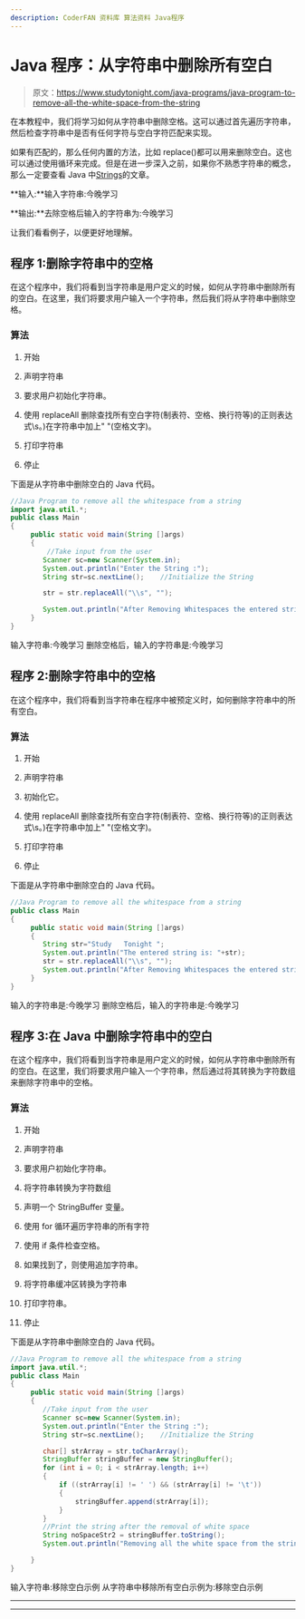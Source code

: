 ```yaml
---
description: CoderFAN 资料库 算法资料 Java程序
---
```


# Java 程序：从字符串中删除所有空白

> 原文：<https://www.studytonight.com/java-programs/java-program-to-remove-all-the-white-space-from-the-string>

在本教程中，我们将学习如何从字符串中删除空格。这可以通过首先遍历字符串，然后检查字符串中是否有任何字符与空白字符匹配来实现。

如果有匹配的，那么任何内置的方法，比如 replace()都可以用来删除空白。这也可以通过使用循环来完成。但是在进一步深入之前，如果你不熟悉字符串的概念，那么一定要查看 Java 中[Strings](https://www.studytonight.com/java/string-handling-in-java.php)的文章。

**输入:**输入字符串:今晚学习

**输出:**去除空格后输入的字符串为:今晚学习

让我们看看例子，以便更好地理解。

## 程序 1:删除字符串中的空格

在这个程序中，我们将看到当字符串是用户定义的时候，如何从字符串中删除所有的空白。在这里，我们将要求用户输入一个字符串，然后我们将从字符串中删除空格。

### 算法

1.  开始

2.  声明字符串

3.  要求用户初始化字符串。

4.  使用 replaceAll 删除查找所有空白字符(制表符、空格、换行符等)的正则表达式\\s。)在字符串中加上" "(空格文字)。

5.  打印字符串

6.  停止

下面是从字符串中删除空白的 Java 代码。

```java
//Java Program to remove all the whitespace from a string
import java.util.*;
public class Main
{
     public static void main(String []args)
     {
         //Take input from the user
        Scanner sc=new Scanner(System.in);
        System.out.println("Enter the String :");
        String str=sc.nextLine();    //Initialize the String

        str = str.replaceAll("\\s", ""); 

        System.out.println("After Removing Whitespaces the entered string is:"+str); 
     }
}
```

输入字符串:今晚学习
删除空格后，输入的字符串是:今晚学习

## 程序 2:删除字符串中的空格

在这个程序中，我们将看到当字符串在程序中被预定义时，如何删除字符串中的所有空白。

### 算法

1.  开始

2.  声明字符串

3.  初始化它。

4.  使用 replaceAll 删除查找所有空白字符(制表符、空格、换行符等)的正则表达式\\s。)在字符串中加上" "(空格文字)。

5.  打印字符串

6.  停止

下面是从字符串中删除空白的 Java 代码。

```java
//Java Program to remove all the whitespace from a string
public class Main
{
     public static void main(String []args)
     {
        String str="Study   Tonight ";
        System.out.println("The entered string is: "+str);        
        str = str.replaceAll("\\s", ""); 
        System.out.println("After Removing Whitespaces the entered string is: "+str); 
     }
}
```

输入的字符串是:今晚学习
删除空格后，输入的字符串是:今晚学习

## 程序 3:在 Java 中删除字符串中的空白

在这个程序中，我们将看到当字符串是用户定义的时候，如何从字符串中删除所有的空白。在这里，我们将要求用户输入一个字符串，然后通过将其转换为字符数组来删除字符串中的空格。

### 算法

1.  开始

2.  声明字符串

3.  要求用户初始化字符串。

4.  将字符串转换为字符数组

5.  声明一个 StringBuffer 变量。

6.  使用 for 循环遍历字符串的所有字符

7.  使用 if 条件检查空格。

8.  如果找到了，则使用追加字符串。

9.  将字符串缓冲区转换为字符串

10.  打印字符串。

11.  停止

下面是从字符串中删除空白的 Java 代码。

```java
//Java Program to remove all the whitespace from a string
import java.util.*;
public class Main
{
     public static void main(String []args)
     {
        //Take input from the user
        Scanner sc=new Scanner(System.in);
        System.out.println("Enter the String :");
        String str=sc.nextLine();    //Initialize the String

        char[] strArray = str.toCharArray();  
        StringBuffer stringBuffer = new StringBuffer();  
        for (int i = 0; i < strArray.length; i++) 
        {  
            if ((strArray[i] != ' ') && (strArray[i] != '\t')) 
            {  
                stringBuffer.append(strArray[i]);  
            }  
        }  
        //Print the string after the removal of white space
        String noSpaceStr2 = stringBuffer.toString();  
        System.out.println("Removing all the white space from the string is: "+noSpaceStr2);  

     }
}
```

输入字符串:移除空白示例
从字符串中移除所有空白示例为:移除空白示例

* * *

* * *